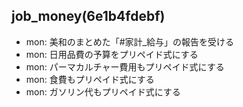 job_money(6e1b4fdebf)
---

- mon: 美和のまとめた「#家計_給与」の報告を受ける
- mon: 日用品費の予算をプリペイド式にする
- mon: パーマカルチャー費用もプリペイド式にする
- mon: 食費もプリペイド式にする
- mon: ガソリン代もプリペイド式にする